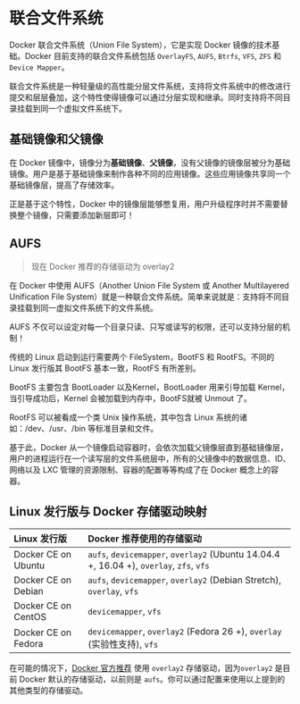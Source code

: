 # 联合文件系统

Docker 联合文件系统（Union File System），它是实现 Docker 镜像的技术基础。Docker 目前支持的联合文件系统包括 `OverlayFS`, `AUFS`, `Btrfs`, `VFS`, `ZFS` 和 `Device Mapper`。

联合文件系统是一种轻量级的高性能分层文件系统，支持将文件系统中的修改进行提交和层层叠加，这个特性使得镜像可以通过分层实现和继承。同时支持将不同目录挂载到同一个虚拟文件系统下。

## 基础镜像和父镜像

在 Docker 镜像中，镜像分为**基础镜像**、**父镜像**，没有父镜像的镜像层被分为基础镜像。用户是基于基础镜像来制作各种不同的应用镜像。这些应用镜像共享同一个基础镜像层，提高了存储效率。

正是基于这个特性，Docker 中的镜像层能够憋复用，用户升级程序时并不需要替换整个镜像，只需要添加新层即可！

## AUFS

> 现在 Docker 推荐的存储驱动为 overlay2

在 Docker 中使用 AUFS（Another Union File System 或 Another Multilayered Unification File System）就是一种联合文件系统。简单来说就是：支持将不同目录挂载到同一虚拟文件系统下的文件系统。

AUFS 不仅可以设定对每一个目录只读、只写或读写的权限，还可以支持分层的机制！

传统的 Linux 启动到运行需要两个 FileSystem，BootFS 和 RootFS。不同的 Linux 发行版其 BootFS 基本一致，RootFS 有所差别。

BootFS 主要包含 BootLoader 以及Kernel，BootLoader 用来引导加载 Kernel，当引导成功后，Kernel 会被加载到内存中，BootFS就被 Unmout 了。

RootFS 可以被看成一个类 Unix 操作系统，其中包含 Linux 系统的诸如：/dev、/usr、/bin 等标准目录和文件。

基于此，Docker 从一个镜像启动容器时，会依次加载父镜像层直到基础镜像层，用户的进程运行在一个读写层的文件系统层中，所有的父镜像中的数据信息、ID、网络以及 LXC 管理的资源限制、容器的配置等等构成了在 Docker 概念上的容器。

## Linux 发行版与 Docker 存储驱动映射

| Linux 发行版 | Docker 推荐使用的存储驱动 |
| :--- | :--- |
| Docker CE on Ubuntu | `aufs`, `devicemapper`, `overlay2` \(Ubuntu 14.04.4 +, 16.04 +\), `overlay`, `zfs`, `vfs` |
| Docker CE on Debian | `aufs`, `devicemapper`, `overlay2` \(Debian Stretch\), `overlay`, `vfs` |
| Docker CE on CentOS | `devicemapper`, `vfs` |
| Docker CE on Fedora | `devicemapper`, `overlay2` \(Fedora 26 +\), `overlay` \(实验性支持\), `vfs` |

在可能的情况下，[Docker 官方推荐](https://docs.docker.com/storage/storagedriver/select-storage-driver/) 使用 `overlay2` 存储驱动，因为`overlay2` 是目前 Docker 默认的存储驱动，以前则是 `aufs`。你可以通过配置来使用以上提到的其他类型的存储驱动。

